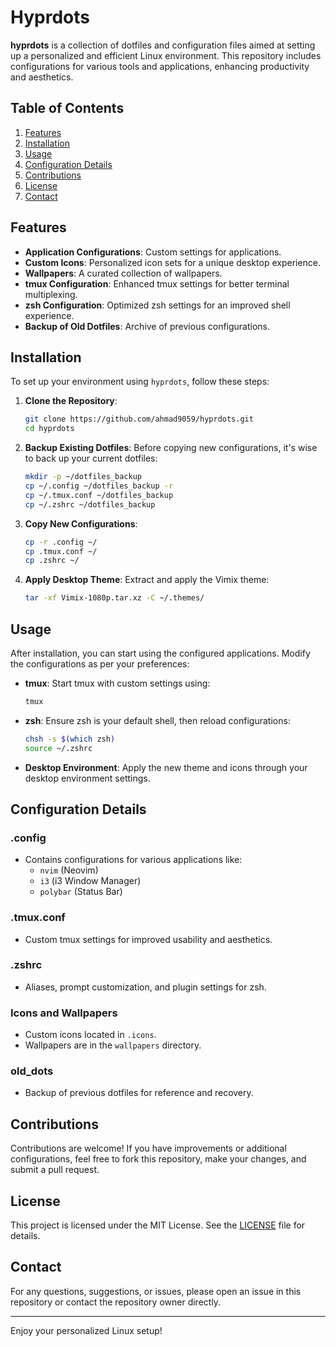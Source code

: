 # Hyprdots

**hyprdots** is a collection of dotfiles and configuration files aimed at setting up a personalized and efficient Linux environment. This repository includes configurations for various tools and applications, enhancing productivity and aesthetics.

## Table of Contents

1. [Features](#features)
2. [Installation](#installation)
3. [Usage](#usage)
4. [Configuration Details](#configuration-details)
5. [Contributions](#contributions)
6. [License](#license)
7. [Contact](#contact)

## Features

- **Application Configurations**: Custom settings for applications.
- **Custom Icons**: Personalized icon sets for a unique desktop experience.
- **Wallpapers**: A curated collection of wallpapers.
- **tmux Configuration**: Enhanced tmux settings for better terminal multiplexing.
- **zsh Configuration**: Optimized zsh settings for an improved shell experience.
- **Backup of Old Dotfiles**: Archive of previous configurations.

## Installation

To set up your environment using `hyprdots`, follow these steps:

1. **Clone the Repository**:
    ```bash
    git clone https://github.com/ahmad9059/hyprdots.git
    cd hyprdots
    ```

2. **Backup Existing Dotfiles**:
    Before copying new configurations, it's wise to back up your current dotfiles:
    ```bash
    mkdir -p ~/dotfiles_backup
    cp ~/.config ~/dotfiles_backup -r
    cp ~/.tmux.conf ~/dotfiles_backup
    cp ~/.zshrc ~/dotfiles_backup
    ```

3. **Copy New Configurations**:
    ```bash
    cp -r .config ~/
    cp .tmux.conf ~/
    cp .zshrc ~/
    ```

4. **Apply Desktop Theme**:
    Extract and apply the Vimix theme:
    ```bash
    tar -xf Vimix-1080p.tar.xz -C ~/.themes/
    ```

## Usage

After installation, you can start using the configured applications. Modify the configurations as per your preferences:

- **tmux**: Start tmux with custom settings using:
    ```bash
    tmux
    ```

- **zsh**: Ensure zsh is your default shell, then reload configurations:
    ```bash
    chsh -s $(which zsh)
    source ~/.zshrc
    ```

- **Desktop Environment**: Apply the new theme and icons through your desktop environment settings.

## Configuration Details

### .config

- Contains configurations for various applications like:
  - `nvim` (Neovim)
  - `i3` (i3 Window Manager)
  - `polybar` (Status Bar)

### .tmux.conf

- Custom tmux settings for improved usability and aesthetics.

### .zshrc

- Aliases, prompt customization, and plugin settings for zsh.

### Icons and Wallpapers

- Custom icons located in `.icons`.
- Wallpapers are in the `wallpapers` directory.

### old_dots

- Backup of previous dotfiles for reference and recovery.

## Contributions

Contributions are welcome! If you have improvements or additional configurations, feel free to fork this repository, make your changes, and submit a pull request.

## License

This project is licensed under the MIT License. See the [LICENSE](LICENSE) file for details.

## Contact

For any questions, suggestions, or issues, please open an issue in this repository or contact the repository owner directly.

---

Enjoy your personalized Linux setup!
